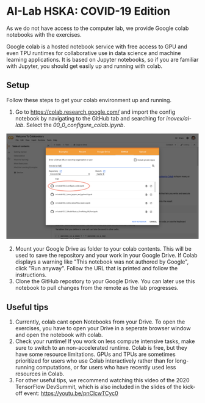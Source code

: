# AI-Lab HSKA: COVID-19 Edition

As we do not have access to the computer lab, we provide Google colab notebooks with the exercises. 

Google colab is a hosted notebook service with free access to GPU and even TPU runtimes for collaborative use in data science and machine learning applications. It is based on Jupyter notebooks, so if you are familiar with Jupyter, you should get easily up and running with colab. 

## Setup

Follow these steps to get your colab environment up and running.

1. Go to https://colab.research.google.com/ and import the config notebook by navigating to the GitHub tab and searching for *inovex/ai-lab*. Select the *00_0_configure_colab.ipynb*.

![Step 1](screenshots/step1.png)

2. Mount your Google Drive as folder to your colab contents. This will be used to save the repository and your work in your Google Drive. If Colab displays a warning like "This notebook was not authored by Google", click "Run anyway". Follow the URL that is printed and follow the instructions.
3. Clone the GitHub repostory to your Google Drive. You can later use this notebook to pull changes from the remote as the lab progresses.


## Useful tips

1. Currently, colab cant open Notebooks from your Drive. To open the exercises, you have to open your Drive in a seperate browser window and open the notebook with colab. 
2. Check your runtime! If you work on less compute intensive tasks, make sure to switch to an non-accelerated runtime. Colab is free, but they have some resource limitations. GPUs and TPUs are sometimes prioritized for users who use Colab interactively rather than for long-running computations, or for users who have recently used less resources in Colab.
3. For other useful tips, we recommend watching this video of the 2020 TensorFlow DevSummit, which is also included in the slides of the kick-off event: https://youtu.be/pnClcwTCyc0
